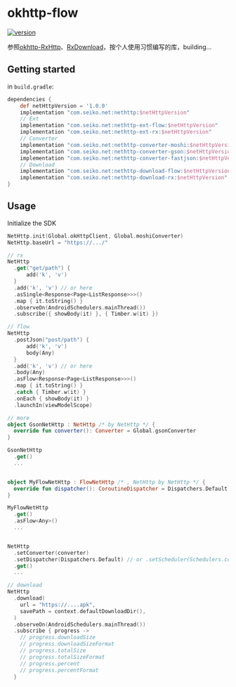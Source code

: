 # okhttp-flow

[![version](https://api.bintray.com/packages/qdsfdhvh/maven/NetHttp/images/download.svg)](https://bintray.com/qdsfdhvh/maven/NetHttp)

参照[okhttp-RxHttp](https://github.com/liujingxing/okhttp-RxHttp)、[RxDownload](https://github.com/ssseasonnn/RxDownload)，按个人使用习惯编写的库，building...

## Getting started

in `build.gradle`:

```groovy
dependencies {
    def netHttpVersion = '1.0.0'
    implementation "com.seiko.net:nethttp:$netHttpVersion"
    // Ext
    implementation "com.seiko.net:nethttp-ext-flow:$netHttpVersion"
    implementation "com.seiko.net:nethttp-ext-rx:$netHttpVersion"
    // Converter
    implementation "com.seiko.net:nethttp-converter-moshi:$netHttpVersion"
    implementation "com.seiko.net:nethttp-converter-gson:$netHttpVersion"
    implementation "com.seiko.net:nethttp-converter-fastjson:$netHttpVersion"
    // Download
    implementation "com.seiko.net:nethttp-download-flow:$netHttpVersion"
    implementation "com.seiko.net:nethttp-download-rx:$netHttpVersion"
}
```

## Usage

Initialize the SDK

```kotlin
NetHttp.init(Global.okHttpClient, Global.moshiConverter)
NetHttp.baseUrl = "https://.../"
```

```kotlin
// rx
NetHttp
  .get("get/path") {
      add('k', 'v')
  }
  .add('k', 'v') // or here
  .asSingle<Response<Page<ListResponse>>>()
  .map { it.toString() }
  .observeOn(AndroidSchedulers.mainThread())
  .subscribe({ showBody(it) }, { Timber.w(it) })

// flow
NetHttp
  .postJson("post/path") {
      add('k', 'v')
      body(Any)
  }
  .add('k', 'v') // or here
  .body(Any)
  .asFlow<Response<Page<ListResponse>>>()
  .map { it.toString() }
  .catch { Timber.w(it) }
  .onEach { showBody(it) }
  .launchIn(viewModelScope)

// more
object GsonNetHttp : NetHttp /* by NetHttp */ {
  override fun converter(): Converter = Global.gsonConverter
}

GsonNetHttp
  .get()
  ...


object MyFlowNetHttp : FlowNetHttp /* , NetHttp by NetHttp */ {
  override fun dispatcher(): CoroutineDispatcher = Dispatchers.Default
}

MyFlowNetHttp
  .get()
  .asFlow<Any>()
  ...


NetHttp
  .setConverter(converter)
  .setDispatcher(Dispatchers.Default) // or .setScheduler(Schedulers.computation())
  .get()
  ...

// download
NetHttp
  .download(
    url = "https://....apk",
    savePath = context.defaultDownloadDir(),
  )
  .observeOn(AndroidSchedulers.mainThread())
  .subscribe { progress ->
    // progress.downloadSize
    // progress.downloadSizeFormat
    // progress.totalSize
    // progress.totalSizeFormat
    // progress.percent
    // progress.percentFormat
  }
```
